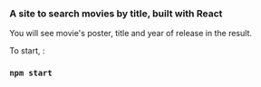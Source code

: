 ### A site to search movies by title, built with React

You will see movie's poster, title and year of release in the result.

To start, :

### `npm start`

###
